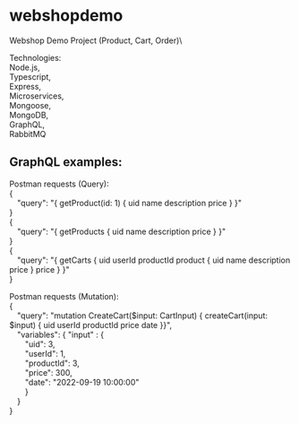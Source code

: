 # webshopdemo
Webshop Demo Project (Product, Cart, Order)\

Technologies:  
Node.js,  
Typescript,  
Express,  
Microservices,  
Mongoose,  
MongoDB,  
GraphQL,  
RabbitMQ  

GraphQL examples: 
-----------------  

Postman requests (Query):  
{  
    &emsp;"query": "{ getProduct(id: 1) { uid name description price } }"   
}  
{  
    &emsp;"query": "{ getProducts { uid name description price } }"   
}    
{   
    &emsp;"query": "{ getCarts { uid userId productId product { uid name description price } price } }"  
}  

Postman requests (Mutation):  
{  
    &emsp;"query": "mutation CreateCart($input: CartInput) { createCart(input: $input) { uid userId productId price date }}",  
    &emsp;"variables": { "input" : {  
            &emsp;&emsp;"uid": 3,  
            &emsp;&emsp;"userId": 1,  
            &emsp;&emsp;"productId": 3,  
            &emsp;&emsp;"price": 300,  
            &emsp;&emsp;"date": "2022-09-19 10:00:00"  
        &emsp;&emsp;}  
    &emsp;}  
}  

